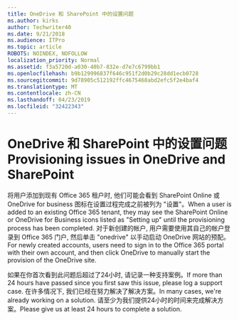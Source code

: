 ```yaml
---
title: OneDrive 和 SharePoint 中的设置问题
ms.author: kirks
author: Techwriter40
ms.date: 9/21/2018
ms.audience: ITPro
ms.topic: article
ROBOTS: NOINDEX, NOFOLLOW
localization_priority: Normal
ms.assetid: f3a5720d-a030-40b7-832e-d7e7c6799bb1
ms.openlocfilehash: b9b129996837f646c951f2d0b29c28dd1ecb0728
ms.sourcegitcommit: 9d78905c512192ffc4675468abd2efc5f2e4baf4
ms.translationtype: MT
ms.contentlocale: zh-CN
ms.lasthandoff: 04/23/2019
ms.locfileid: "32422343"
---
```

# <a name="provisioning-issues-in-onedrive-and-sharepoint"></a><span data-ttu-id="ebf31-102">OneDrive 和 SharePoint 中的设置问题</span><span class="sxs-lookup"><span data-stu-id="ebf31-102">Provisioning issues in OneDrive and SharePoint</span></span>

<span data-ttu-id="ebf31-103">将用户添加到现有 Office 365 租户时, 他们可能会看到 SharePoint Online 或 OneDrive for business 图标在设置过程完成之前被列为 "设置"。</span><span class="sxs-lookup"><span data-stu-id="ebf31-103">When a user is added to an existing Office 365 tenant, they may see the SharePoint Online or OneDrive for Business icons listed as "Setting up" until the provisioning process has been completed.</span></span> <span data-ttu-id="ebf31-104">对于新创建的帐户, 用户需要使用其自己的帐户登录到 Office 365 门户, 然后单击 "onedrive" 以手动启动 OneDrive 网站的预配。</span><span class="sxs-lookup"><span data-stu-id="ebf31-104">For newly created accounts, users need to sign in to the Office 365 portal with their own account, and then click OneDrive to manually start the provision of the OneDrive site.</span></span>
  
<span data-ttu-id="ebf31-105">如果在你首次看到此问题后超过了24小时, 请记录一种支持案例。</span><span class="sxs-lookup"><span data-stu-id="ebf31-105">If more than 24 hours have passed since you first saw this issue, please log a support case.</span></span> <span data-ttu-id="ebf31-106">在许多情况下, 我们已经在努力解决了解决方案。</span><span class="sxs-lookup"><span data-stu-id="ebf31-106">In many cases, we're already working on a solution.</span></span> <span data-ttu-id="ebf31-107">请至少为我们提供24小时的时间来完成解决方案。</span><span class="sxs-lookup"><span data-stu-id="ebf31-107">Please give us at least 24 hours to complete a solution.</span></span>
  

